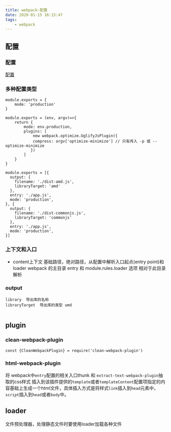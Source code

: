 ```yaml
---
title: webpack-配置
date: 2020-01-15 16:15:47
tags:
    - webpack
---
```

## 配置
### 配置
[配置](https://www.webpackjs.com/configuration/)

### 多种配置类型
```aidl
module.exports = {
    mode: 'production'
}
```
```aidl
module.exports = (env, argv)=>{
    return {
        mode: env.production,
        plugins: [
            new webpack.optimize.UglifyJsPlugin({
            compress: argv['optimize-minimize'] // 只有传入 -p 或 --optimize-minimize
           })
        ]
    }
}
```
```aidl
module.exports = [{
  output: {
    filename: './dist-amd.js',
    libraryTarget: 'amd'
  },
  entry: './app.js',
  mode: 'production',
}, {
  output: {
    filename: './dist-commonjs.js',
    libraryTarget: 'commonjs'
  },
  entry: './app.js',
  mode: 'production',
}]
```

### 上下文和入口
 - content上下文
 基础路径，绝对路径，从配置中解析入口起点(entry point)和 loader
 webpack 的主目录
 entry 和 module.rules.loader 选项
 相对于此目录解析



### output
```aidl
library  导出库的名称
libraryTarget  导出库的类型 umd


```


## plugin
### clean-webpack-plugin
```
const {CleanWebpackPlugin} = require('clean-webpack-plugin')
```

### html-webpack-plugin
将 webpack中`entry`配置的相关入口thunk  和  `extract-text-webpack-plugin`抽取的css样式   插入到该插件提供的`template`或者`templateContent`配置项指定的内容基础上生成一个html文件，具体插入方式是将样式`link`插入到`head`元素中，`script`插入到`head`或者`body`中。


## loader
文件预处理器，处理静态文件时要使用loader加载各种文件
